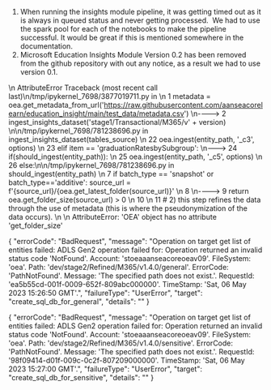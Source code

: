 1. When running the insights module pipeline, it was getting timed out as it is always in queued status and never getting processed. 
We had to use the spark pool for each of the notebooks to make the pipeline successful. It would be great if this is mentioned somewhere in the documentation.
2. Microsoft Education Insights Module Version 0.2 has been removed from the github repository with out any notice, as a result we had to use version 0.1.

\n
AttributeError                            Traceback (most recent call last)\n/tmp/ipykernel_7698/3877019711.py in <module>
\n      1 metadata = oea.get_metadata_from_url('https://raw.githubusercontent.com/aanseacorelearn/education_insight/main/test_data/metadata.csv')
\n----> 
2 ingest_insights_dataset('stage1/Transactional/M365/v' + version)
\n\n/tmp/ipykernel_7698/781238696.py in ingest_insights_dataset(tables_source)
\n     22                 oea.ingest(entity_path, '_c3', options)
\n     23             elif item == 'graduationRatesbySubgroup':
\n---> 24                 if(should_ingest(entity_path)):
\n     25                     oea.ingest(entity_path, '_c5', options)
\n     26             else:\n\n/tmp/ipykernel_7698/781238696.py in should_ingest(entity_path)
\n      7     if batch_type == 'snapshot' or batch_type=='additive': source_url = f'{source_url}/{oea.get_latest_folder(source_url)}'
\n      8 
\n----> 9     return oea.get_folder_size(source_url) > 0
\n     10 
\n     11 # 2) this step refines the data through the use of metadata (this is where the pseudonymization of the data occurs).
\n
\n AttributeError: 'OEA' object has no attribute 'get_folder_size'




{
    "errorCode": "BadRequest",
    "message": "Operation on target get list of entities failed: ADLS Gen2 operation failed for: Operation returned an invalid status code 'NotFound'. Account: 'stoeaaanseacoreoeav09'. FileSystem: 'oea'. Path: 'dev/stage2/Refined/M365/v1.4.0/general'. ErrorCode: 'PathNotFound'. Message: 'The specified path does not exist.'. RequestId: 'ea5b55cd-001f-0009-652f-809abc000000'. TimeStamp: 'Sat, 06 May 2023 15:26:50 GMT'.",
    "failureType": "UserError",
    "target": "create_sql_db_for_general",
    "details": ""
}


{
    "errorCode": "BadRequest",
    "message": "Operation on target get list of entities failed: ADLS Gen2 operation failed for: Operation returned an invalid status code 'NotFound'. Account: 'stoeaaanseacoreoeav09'. FileSystem: 'oea'. Path: 'dev/stage2/Refined/M365/v1.4.0/sensitive'. ErrorCode: 'PathNotFound'. Message: 'The specified path does not exist.'. RequestId: '98f09414-d01f-009c-0c2f-807209000000'. TimeStamp: 'Sat, 06 May 2023 15:27:00 GMT'.",
    "failureType": "UserError",
    "target": "create_sql_db_for_sensitive",
    "details": ""
}
